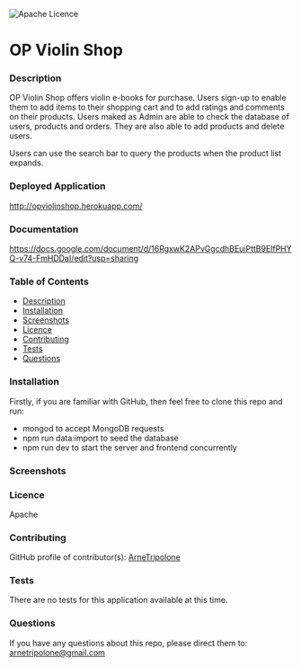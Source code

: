 ![Apache Licence](https://img.shields.io/badge/Licence-Apache-blue)


# OP Violin Shop


### Description
OP Violin Shop offers violin e-books for purchase. Users sign-up to enable them to add items to their shopping cart and to add ratings and comments on their products. Users maked as Admin are able to check the database of users, products and orders. They are also able to add products and delete users.

Users can use the search bar to query the products when the product list expands. 

### Deployed Application
http://opviolinshop.herokuapp.com/

### Documentation
https://docs.google.com/document/d/16RgxwK2APvGgcdhBEuiPttB9ElfPHYQ-v74-FmHDDaI/edit?usp=sharing 

### Table of Contents
- [Description](#Description)
- [Installation](#Installation)
- [Screenshots](#Screenshots)
- [Licence](#Licence)
- [Contributing](#Contributing)
- [Tests](#Tests)
- [Questions](#Questions)

### Installation
  Firstly, if you are familiar with GitHub, then feel free to clone this repo and run: 
  - mongod to accept MongoDB requests
  - npm run data:import to seed the database
  - npm run dev to start the server and frontend concurrently

### Screenshots


### Licence
  Apache


### Contributing
GitHub profile of contributor(s):
  [ArneTripolone](https://github.com/ArneTripolone)


### Tests
  There are no tests for this application available at this time. 


### Questions
If you have any questions about this repo, please direct them to:
  [arnetripolone@gmail.com](mailto:arnetripolone@gmail.com)
